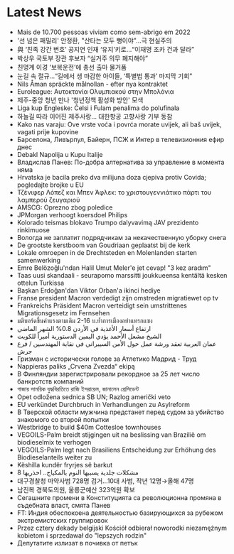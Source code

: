 # Latest News
-  Mais de 10.700 pessoas viviam como sem-abrigo em 2022
-  '선 넘은 패밀리' 안정환, "산타는 모두 뻥이야"…극 현실주의
-  與 ‘친족 강간 변호’ 공지연 인재 ‘유지’키로…“이재명 조카 건과 달라”
-  박상우 국토부 장관 후보자 “실거주 의무 폐지해야”
-  친명계 이경 ‘보복운전’에 총선 출마 물거품
-  눈길 속 절규…“길에서 생 마감한 아이들, ‘특별법 통과’ 마지막 기회”
-  Nils Åman spräckte målnollan - efter nya kontraktet
-  Euroleague: Αυτοκτονία Ολυμπιακού στην Μπολόνια
-  제주-중앙 청년 만나 '청년정책 활성화 방안' 모색
-  Liga kup Engleske: Čelsi i Fulam penalima do polufinala
-  하늘길 따라 이어진 제주사랑… 대한항공 고향사랑 기부 동참
-  Kako nas varaju: Ove vrste voća i povrća morate uvijek, ali baš uvijek, vagati prije kupovine
-  Барселона, Ливърпул, Байерн, ПСЖ и Интер в телевизионния ефир днес
-  Debakl Napolija u Kupu Italije
-  Владислав Панев: По-добра алтернатива за управление в момента няма
-  Hrvatska je bacila preko dva milijuna doza cjepiva protiv Covida; pogledajte brojke u EU
-  Τζένιφερ Λόπεζ και Μπεν Άφλεκ: το χριστουγεννιάτικο πάρτι του λαμπερού ζευγαριού
-  AMSCG: Oprezno zbog poledice
-  JPMorgan verhoogt koersdoel Philips
-  Kolorado teismas blokavo Trumpo dalyvavimą JAV prezidento rinkimuose
-  Вологда не заплатит подрядчикам за некачественную уборку снега
-  De grootste kerstboom van Goudriaan geplaatst bij de kerk
-  Lokale omroepen in de Drechtsteden en Molenlanden starten samenwerking
-  Emre Belözoğlu'ndan Halil Umut Meler'e jet cevap! "3 kez aradım"
-  Taas uusi skandaali - seurapomo marssitti joukkueensa kentältä kesken ottelun Turkissa
-  Başkan Erdoğan'dan Viktor Orban'a ikinci hediye
-  Franse president Macron verdedigt zijn omstreden migratiewet op tv
-  Frankreichs Präsident Macron verteidigt sein umstrittenes Migrationsgesetz im Fernsehen
-  มติบอร์ดขึ้นค่าแรงตามเดิม 2-16 บ.ย้ำการเมืองอย่าแทรกแซง
-  ارتفاع أسعار الأغذية في الأردن 0.8% الشهر الماضي
-  الشيخ مشعل الأحمد يؤدي اليمين الدستورية أميراً للكويت
-  عمان العربية تعقد ورشة عمل حول الأمن السيبراني في نقابة المهندسين / فرع جرش
-  Гризман с исторически голове за Атлетико Мадрид - Труд
-  Nappieras paliks „Crvena Zvezda“ ekipą
-  В Финляндии зарегистрировали рекордное за 25 лет число банкротств компаний
-  গাজায় সাময়িক যুদ্ধবিরতিতে রাজি ইসরায়েল, জানালেন প্রেসিডেন্ট
-  Opet odložena sednica SB UN; Razlog američki veto
-  EU verkündet Durchbruch in Verhandlungen zu Asylreform
-  В Тверской области мужчина предстанет перед судом за убийство знакомого со второй попытки
-  Westbridge to build $40m Cottesloe townhouses
-  VEGOILS-Palm breidt stijgingen uit na beslissing van Brazilië om biodieselmix te verhogen
-  VEGOILS-Palm legt nach Brasiliens Entscheidung zur Erhöhung des Biodieselanteils weiter zu
-  Këshilla kundër fryrjes së barkut
-  8 مشكلات جلدية يسببها النوم بالمكياج.. احذريها
-  대구경찰청 마약사범 728명 검거…10대 사범, 작년 12명→올해 47명
-  남진복 경북도의원, 울릉군예산 323억원 확보
-  Сегашните промени в Конституцията са революционна промяна в съдебната власт, смята Панев
-  FT: Индия обеспокоена деятельностью базирующихся за рубежом экстремистских группировок
-  Przez cztery dekady belgijski Kościół odbierał noworodki niezamężnym kobietom i sprzedawał do "lepszych rodzin"
-  Депутатите излизат в почивка от петък

